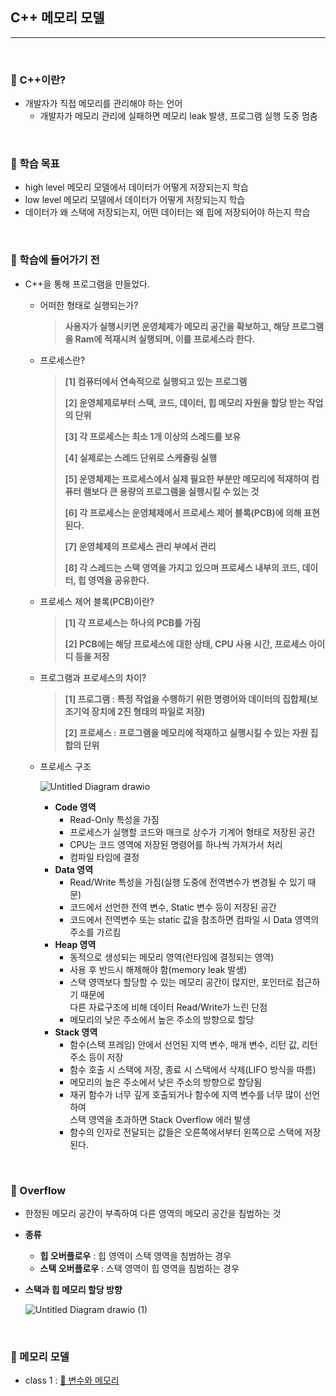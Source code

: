 ## C++ 메모리 모델

***

<br>

### :pushpin: C++이란?

- 개발자가 직접 메모리를 관리해야 하는 언어
  - 개발자가 메모리 관리에 실패하면 메모리 leak 발생, 프로그램 실행 도중 멈춤

<br>

### :pushpin: 학습 목표

- high level 메모리 모델에서 데이터가 어떻게 저장되는지 학습
- low level 메모리 모델에서 데이터가 어떻게 저장되는지 학습
- 데이터가 왜 스택에 저장되는지, 어떤 데이터는 왜 힙에 저장되어야 하는지 학습

<br>

### :pushpin: 학습에 들어가기 전

- C++을 통해 프로그램을 만들었다.

  - 어떠한 형태로 실행되는가?

    > **사용자가 실행시키면 운영체제가 메모리 공간을 확보하고, 해당 프로그램을 Ram에 적재시켜 실행되며, 이를 프로세스라 한다.**

  - 프로세스란?

    > **[1] 컴퓨터에서 연속적으로 실행되고 있는 프로그램**
    >
    > **[2] 운영체제로부터 스택, 코드, 데이터, 힙 메모리 자원을 할당 받는 작업의 단위**
    >
    > **[3] 각 프로세스는 최소 1개 이상의 스레드를 보유**
    >
    > **[4] 실제로는 스레드 단위로 스케줄링 실행**
    >
    > **[5] 운영체제는 프로세스에서 실제 필요한 부분만 메모리에 적재하여 컴퓨터 램보다 큰 용량의 프로그램을 실행시킬 수 있는 것**
    >
    > **[6] 각 프로세스는 운영체제에서 프로세스 제어 블록(PCB)에 의해 표현된다.**
    >
    > **[7] 운영체제의 프로세스 관리 부에서 관리**
    >
    > **[8] 각 스레드는 스택 영역을 가지고 있으며 프로세스 내부의 코드, 데이터, 힙 영역을 공유한다.**

  - 프로세스 제어 블록(PCB)이란?

    > **[1] 각 프로세스는 하나의 PCB를 가짐**
    >
    > **[2] PCB에는 해당 프로세스에 대한 상태, CPU 사용 시간, 프로세스 아이디 등을 저장**

  - 프로그램과 프로세스의 차이?

    > **[1] 프로그램 : 특정 작업을 수행하기 위한 명령어와 데이터의 집합체(보조기억 장치에 2진 형태의 파일로 저장)**
    >
    > **[2] 프로세스 : 프로그램을 메모리에 적재하고 실행시킬 수 있는 자원 집합의 단위**

  - 프로세스 구조

    ![Untitled Diagram drawio](https://user-images.githubusercontent.com/55940552/147816400-56041885-3efd-47e1-b772-14b39a92e3ec.png) 

    - **Code 영역**
      - Read-Only 특성을 가짐
      - 프로세스가 실행할 코드와 매크로 상수가 기계어 형태로 저장된 공간
      - CPU는 코드 영역에 저장된 명령어를 하나씩 가져가서 처리
      - 컴파일 타임에 결정
    - **Data 영역**
      - Read/Write 특성을 가짐(실행 도중에 전역변수가 변경될 수 있기 때문)
      - 코드에서 선언한 전역 변수, Static 변수 등이 저장된 공간
      - 코드에서 전역변수 또는 static 값을 참조하면 컴파일 시 Data 영역의 주소를 가르킴
    - **Heap 영역**
      - 동적으로 생성되는 메모리 영역(런타임에 결정되는 영역)
      - 사용 후 반드시 해제해야 함(memory leak 발생)
      - 스택 영역보다 할당할 수 있는 메모리 공간이 많지만, 포인터로 접근하기 때문에<br> 다른 자료구조에 비해 데이터 Read/Write가 느린 단점
      - 메모리의 낮은 주소에서 높은 주소의 방향으로 할당
    - **Stack 영역**
      - 함수(스택 프레임) 안에서 선언된 지역 변수, 매개 변수, 리턴 값, 리턴 주소 등이 저장
      - 함수 호출 시 스택에 저장, 종료 시 스택에서 삭제(LIFO 방식을 따름)
      - 메모리의 높은 주소에서 낮은 주소의 방향으로 할당됨
      - 재귀 함수가 너무 깊게 호출되거나 함수에 지역 변수를 너무 많이 선언하여<br> 스택 영역을 초과하면 Stack Overflow 에러 발생
      - 함수의 인자로 전달되는 값들은 오른쪽에서부터 왼쪽으로 스택에 저장된다.

<br>

### :pushpin: Overflow

- 한정된 메모리 공간이 부족하여 다른 영역의 메모리 공간을 침범하는 것

- **종류**

  - **힙 오버플로우** : 힙 영역이 스택 영역을 침범하는 경우
  - **스택 오버플로우** : 스택 영역이 힙 영역을 침범하는 경우

- **스택과 힙 메모리 할당 방향**

  ![Untitled Diagram drawio (1)](https://user-images.githubusercontent.com/55940552/147821901-c1d3af55-0e1f-4123-9b88-6e9ca4611994.png) 

<br>

### :pushpin: 메모리 모델

- class 1 : [:page_facing_up: 변수와 메모리](https://github.com/Lee-HyeongSeok/Tech-For-Developer/blob/master/Tech/C%2B%2B%20Memory%20Model%20Class/C%2B%2B%20Memory%20Model%20%EB%B3%80%EC%88%98%EC%99%80%20%EB%A9%94%EB%AA%A8%EB%A6%AC.md) 